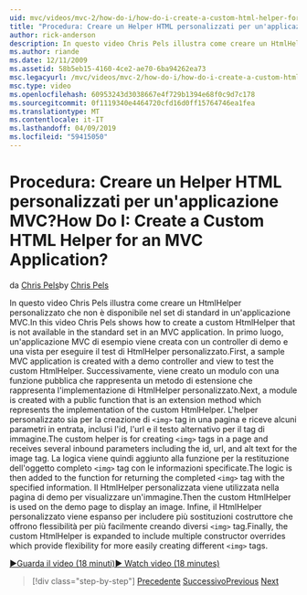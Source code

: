 ```yaml
---
uid: mvc/videos/mvc-2/how-do-i/how-do-i-create-a-custom-html-helper-for-an-mvc-application
title: "Procedura: Creare un Helper HTML personalizzati per un'applicazione MVC? | Microsoft Docs"
author: rick-anderson
description: In questo video Chris Pels illustra come creare un HtmlHelper personalizzato che non è disponibile nel set di standard in un'applicazione MVC. Primo, un applica MVC di esempio...
ms.author: riande
ms.date: 12/11/2009
ms.assetid: 58b5eb15-4160-4ce2-ae70-6ba94262ea73
msc.legacyurl: /mvc/videos/mvc-2/how-do-i/how-do-i-create-a-custom-html-helper-for-an-mvc-application
msc.type: video
ms.openlocfilehash: 60953243d3038667e4f729b1394e68f0c9d7c178
ms.sourcegitcommit: 0f1119340e4464720cfd16d0ff15764746ea1fea
ms.translationtype: MT
ms.contentlocale: it-IT
ms.lasthandoff: 04/09/2019
ms.locfileid: "59415050"
---
```

# <a name="how-do-i-create-a-custom-html-helper-for-an-mvc-application"></a><span data-ttu-id="804d5-105">Procedura: Creare un Helper HTML personalizzati per un'applicazione MVC?</span><span class="sxs-lookup"><span data-stu-id="804d5-105">How Do I: Create a Custom HTML Helper for an MVC Application?</span></span>

<span data-ttu-id="804d5-106">da [Chris Pels](https://twitter.com/chrispels)</span><span class="sxs-lookup"><span data-stu-id="804d5-106">by [Chris Pels](https://twitter.com/chrispels)</span></span>

<span data-ttu-id="804d5-107">In questo video Chris Pels illustra come creare un HtmlHelper personalizzato che non è disponibile nel set di standard in un'applicazione MVC.</span><span class="sxs-lookup"><span data-stu-id="804d5-107">In this video Chris Pels shows how to create a custom HtmlHelper that is not available in the standard set in an MVC application.</span></span> <span data-ttu-id="804d5-108">In primo luogo, un'applicazione MVC di esempio viene creata con un controller di demo e una vista per eseguire il test di HtmlHelper personalizzato.</span><span class="sxs-lookup"><span data-stu-id="804d5-108">First, a sample MVC application is created with a demo controller and view to test the custom HtmlHelper.</span></span> <span data-ttu-id="804d5-109">Successivamente, viene creato un modulo con una funzione pubblica che rappresenta un metodo di estensione che rappresenta l'implementazione di HtmlHelper personalizzato.</span><span class="sxs-lookup"><span data-stu-id="804d5-109">Next, a module is created with a public function that is an extension method which represents the implementation of the custom HtmlHelper.</span></span> <span data-ttu-id="804d5-110">L'helper personalizzato sia per la creazione di `<img>` tag in una pagina e riceve alcuni parametri in entrata, inclusi l'id, l'url e il testo alternativo per il tag di immagine.</span><span class="sxs-lookup"><span data-stu-id="804d5-110">The custom helper is for creating `<img>` tags in a page and receives several inbound parameters including the id, url, and alt text for the image tag.</span></span> <span data-ttu-id="804d5-111">La logica viene quindi aggiunto alla funzione per la restituzione dell'oggetto completo `<img>` tag con le informazioni specificate.</span><span class="sxs-lookup"><span data-stu-id="804d5-111">The logic is then added to the function for returning the completed `<img>` tag with the specified information.</span></span> <span data-ttu-id="804d5-112">Il HtmlHelper personalizzata viene utilizzata nella pagina di demo per visualizzare un'immagine.</span><span class="sxs-lookup"><span data-stu-id="804d5-112">Then the custom HtmlHelper is used on the demo page to display an image.</span></span> <span data-ttu-id="804d5-113">Infine, il HtmlHelper personalizzato viene espanso per includere più sostituzioni costruttore che offrono flessibilità per più facilmente creando diversi `<img>` tag.</span><span class="sxs-lookup"><span data-stu-id="804d5-113">Finally, the custom HtmlHelper is expanded to include multiple constructor overrides which provide flexibility for more easily creating different `<img>` tags.</span></span>

[<span data-ttu-id="804d5-114">&#9654;Guarda il video (18 minuti)</span><span class="sxs-lookup"><span data-stu-id="804d5-114">&#9654; Watch video (18 minutes)</span></span>](https://channel9.msdn.com/Blogs/ASP-NET-Site-Videos/how-do-i-create-a-custom-html-helper-for-an-mvc-application)

> [!div class="step-by-step"]
> <span data-ttu-id="804d5-115">[Precedente](how-do-i-implement-view-models-to-manage-data-for-aspnet-mvc-views.md)
> [Successivo](how-do-i-work-with-model-binders-in-an-mvc-application.md)</span><span class="sxs-lookup"><span data-stu-id="804d5-115">[Previous](how-do-i-implement-view-models-to-manage-data-for-aspnet-mvc-views.md)
[Next](how-do-i-work-with-model-binders-in-an-mvc-application.md)</span></span>
